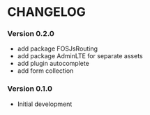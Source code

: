 # CHANGELOG


### Version 0.2.0

- add package FOSJsRouting
- add package AdminLTE for separate assets
- add plugin autocomplete
- add form collection

### Version 0.1.0

- Initial development